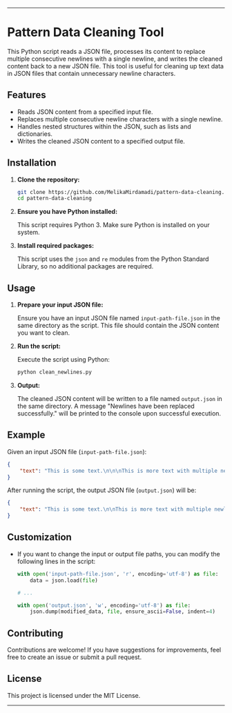 
---

# Pattern Data Cleaning Tool

This Python script reads a JSON file, processes its content to replace multiple consecutive newlines with a single newline, and writes the cleaned content back to a new JSON file. This tool is useful for cleaning up text data in JSON files that contain unnecessary newline characters.

## Features

- Reads JSON content from a specified input file.
- Replaces multiple consecutive newline characters with a single newline.
- Handles nested structures within the JSON, such as lists and dictionaries.
- Writes the cleaned JSON content to a specified output file.

## Installation

1. **Clone the repository:**

   ```bash
   git clone https://github.com/MelikaMirdamadi/pattern-data-cleaning.git
   cd pattern-data-cleaning
   ```

2. **Ensure you have Python installed:**

   This script requires Python 3. Make sure Python is installed on your system.

3. **Install required packages:**

   This script uses the `json` and `re` modules from the Python Standard Library, so no additional packages are required.

## Usage

1. **Prepare your input JSON file:**

   Ensure you have an input JSON file named `input-path-file.json` in the same directory as the script. This file should contain the JSON content you want to clean.

2. **Run the script:**

   Execute the script using Python:

   ```bash
   python clean_newlines.py
   ```

3. **Output:**

   The cleaned JSON content will be written to a file named `output.json` in the same directory. A message "Newlines have been replaced successfully." will be printed to the console upon successful execution.

## Example

Given an input JSON file (`input-path-file.json`):

```json
{
    "text": "This is some text.\n\n\nThis is more text with multiple newlines."
}
```

After running the script, the output JSON file (`output.json`) will be:

```json
{
    "text": "This is some text.\n\nThis is more text with multiple newlines."
}
```

## Customization

- If you want to change the input or output file paths, you can modify the following lines in the script:

  ```python
  with open('input-path-file.json', 'r', encoding='utf-8') as file:
      data = json.load(file)

  # ...

  with open('output.json', 'w', encoding='utf-8') as file:
      json.dump(modified_data, file, ensure_ascii=False, indent=4)
  ```

## Contributing

Contributions are welcome! If you have suggestions for improvements, feel free to create an issue or submit a pull request.

## License

This project is licensed under the MIT License.

---

